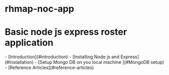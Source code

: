 # rhmap-noc-app
<h1>Basic node js express roster application</h1>
- [Introduction](#introduction)
    - [Installing Node js and Express](#Installation)
    - [Setup Mongo DB on you local machine ](#MongoDB setup)
  - [Reference Articles](#reference-articles)
